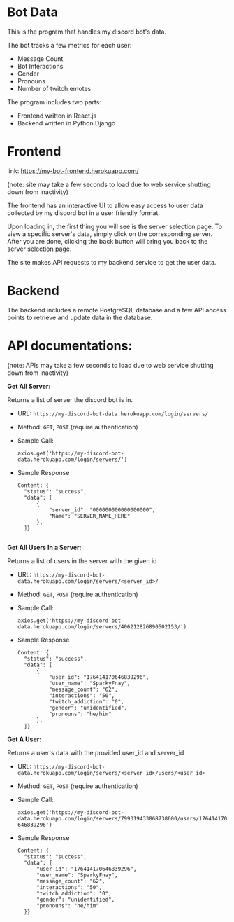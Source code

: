 # Bot Data
This is the program that handles my discord bot's data.

The bot tracks a few metrics for each user: 
- Message Count
- Bot Interactions
- Gender
- Pronouns
- Number of twitch emotes

The program includes two parts: 
- Frontend written in React.js
- Backend written in Python Django

# Frontend
link: https://my-bot-frontend.herokuapp.com/ 

(note: site may take a few seconds to load due to web service shutting down from inactivity)

The frontend has an interactive UI to allow easy access to user data collected by my discord bot in a user friendly format.

Upon loading in, the first thing you will see is the server selection page. To view a specific server's data, simply click on the corresponding server.
After you are done, clicking the back button will bring you back to the server selection page.

The site makes API requests to my backend service to get the user data.


# Backend
The backend includes a remote PostgreSQL database and a few API access points to retrieve and update data in the database.

# API documentations:

(note: APIs may take a few seconds to load due to web service shutting down from inactivity)

**Get All Server:**

Returns a list of server the discord bot is in.

- URL: `https://my-discord-bot-data.herokuapp.com/login/servers/`

- Method: `GET`, `POST` (require authentication)

- Sample Call:

  `axios.get('https://my-discord-bot-data.herokuapp.com/login/servers/')`
  
- Sample Response
  ```
  Content: {
    "status": "success",
    "data": [
        {
            "server_id": "000000000000000000",
            "Name": "SERVER_NAME_HERE"
        },
    ]}
    
**Get All Users In a Server:**

Returns a list of users in the server with the given id

- URL: `https://my-discord-bot-data.herokuapp.com/login/servers/<server_id>/`

- Method: `GET`, `POST` (require authentication)

- Sample Call:

  `axios.get('https://my-discord-bot-data.herokuapp.com/login/servers/406212826890502153/')`
  
- Sample Response
  ```
  Content: {
    "status": "success",
    "data": [
        {
            "user_id": "176414170646839296",
            "user_name": "SparkyFnay",
            "message_count": "62",
            "interactions": "50",
            "twitch_addiction": "0",
            "gender": "unidentified",
            "pronouns": "he/him"
        },
    ]}
  
**Get A User:**

Returns a user's data with the provided user_id and server_id

- URL: `https://my-discord-bot-data.herokuapp.com/login/servers/<server_id>/users/<user_id>`

- Method: `GET`, `POST` (require authentication)

- Sample Call:

  `axios.get('https://my-discord-bot-data.herokuapp.com/login/servers/799319433868738600/users/176414170646839296')`
  
- Sample Response
  ```
  Content: {
    "status": "success",
    "data": {
        "user_id": "176414170646839296",
        "user_name": "SparkyFnay",
        "message_count": "62",
        "interactions": "50",
        "twitch_addiction": "0",
        "gender": "unidentified",
        "pronouns": "he/him"
    }}

